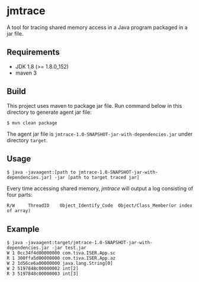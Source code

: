 # jmtrace
A tool for tracing shared memory access in a Java program packaged in a jar file.

## Requirements
- JDK 1.8 (>= 1.8.0_152)
- maven 3

## Build
This project uses maven to package jar file. Run command below in this directory to generate agent jar file:
```shell
$ mvn clean package
```
The agent jar file is `jmtrace-1.0-SNAPSHOT-jar-with-dependencies.jar` under directory `target`.

## Usage
```shell
$ java -javaagent:[path to jmtrace-1.0-SNAPSHOT-jar-with-dependencies.jar] -jar [path to target traced jar]
```
Every time accessing shared memory, *jmtrace* will output a log consisting of four parts:
```
R/W     ThreadID    Object_Identify_Code  Object/Class_Member(or index of array)
```

## Example
```shell
$ java -javaagent:target/jmtrace-1.0-SNAPSHOT-jar-with-dependencies.jar -jar test.jar
W 1 0cc34f4d00000000 com.tiva.ISER.App.sc
R 1 300ffa5d00000000 com.tiva.ISER.App.az
W 2 1d56ce6a00000000 java.lang.String[0]
W 2 5197848c00000002 int[2]
R 3 5197848c00000003 int[3]
```